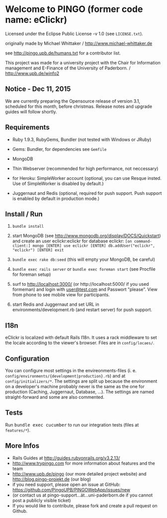 Welcome to PINGO (former code name: eClickr)
=====

Licensed under the Eclipse Public License -v 1.0 (see `LICENSE.txt`).

originally made by Michael Whittaker / <http://www.michael-whittaker.de>

see <http://pingo.upb.de/humans.txt> for a contributor list.

This project was made for a university project with the Chair for Information management and E-Finance of the University of Paderborn. / <http://www.upb.de/winfo2>

Notice - Dec 11, 2015
------
We are currently preparing the Opensource release of version 3.1, scheduled for this month, before christmas. Release notes and upgrade guides will follow shortly.

Requirements
------

* Ruby 1.9.3, RubyGems, Bundler (not tested with Windows or JRuby)
* Gems: Bundler, for dependencies see `Gemfile`
* MongoDB
* Thin Webserver (recommended for high performance, not neccessary)

* for Heroku: SimpleWorker account (optional, you can use Resque insted. Use of SimpleWorker is disabled by default.)
* Juggernaut and Redis (optional, required for push support. Push support is enabled by default in production mode.)

Install / Run
---------

1. `bundle install`

2. start MongoDB (see <http://www.mongodb.org/display/DOCS/Quickstart>) and create an user eclickr:eclickr for database eclickr: `[on command-client:] mongo [ENTER] use eclickr [ENTER] db.addUser("eclickr", "eclickr") [ENTER] exit`

3. `bundle exec rake db:seed` (this will empty your MongoDB, be careful)

4. `bundle exec rails server` or `bundle exec foreman start` (see Procfile for foreman setup)

5. surf to <http://localhost:3000/> (or http://localhost:5000/ if you used formeman) and login with user@test.com and Passwort "please". View from phone to see mobile view for participants.

6. start Redis and Juggernaut and set URL in environments/development.rb (and restart server) for push support.

I18n
------

eClickr is localized with default Rails I18n. It uses a rack middleware to set the locale according to the viewer's browser. Files are in `config/locaes/`.

Configuration
--------

You can configure most settings in the envireonments-files (i. e. `config/environments/{development|production}.rb`) and at `config/initializers/*`. The settings are split up because the environment on a developer's machine probably never is the same as the one for production (Caching, Juggernaut, Database, ...). 
The settings are named straight-forward and some are also commented.


Tests
-------

Run <tt>bundle exec cucumber</tt> to run our integration tests (files at  `features/*`).

More Infos
-------

* Rails Guides at <http://guides.rubyonrails.org/v3.2.13/>
* <http://www.trypingo.com> for more information about features and the team
* <http://www.upb.de/pingo> (our more detailed project website) and <http://blog.pingo-projekt.de> (our blog)
* if you need support, please open an issue at GitHub: https://github.com/PingoUPB/PINGOWebApp/issues/new
* (or contact us at pingo-support…ät…uni-paderborn.de if you cannot post a publicly visible ticket)
* If you would like to contribute, please fork and create a pull request on Github.

